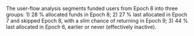 The user-flow analysis segments funded users from Epoch 8 into three groups: 1) 28 % allocated funds in Epoch 8; 2) 27 % last allocated in Epoch 7 and skipped Epoch 8, with a slim chance of returning in Epoch 9; 3) 44 % last allocated in Epoch 6, earlier or never (effectively inactive).
